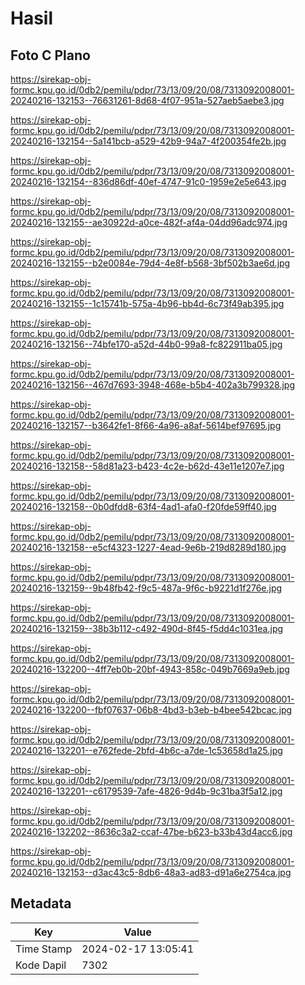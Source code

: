 # Hasil

## Foto C Plano

https://sirekap-obj-formc.kpu.go.id/0db2/pemilu/pdpr/73/13/09/20/08/7313092008001-20240216-132153--76631261-8d68-4f07-951a-527aeb5aebe3.jpg

https://sirekap-obj-formc.kpu.go.id/0db2/pemilu/pdpr/73/13/09/20/08/7313092008001-20240216-132154--5a141bcb-a529-42b9-94a7-4f200354fe2b.jpg

https://sirekap-obj-formc.kpu.go.id/0db2/pemilu/pdpr/73/13/09/20/08/7313092008001-20240216-132154--836d86df-40ef-4747-91c0-1959e2e5e643.jpg

https://sirekap-obj-formc.kpu.go.id/0db2/pemilu/pdpr/73/13/09/20/08/7313092008001-20240216-132155--ae30922d-a0ce-482f-af4a-04dd96adc974.jpg

https://sirekap-obj-formc.kpu.go.id/0db2/pemilu/pdpr/73/13/09/20/08/7313092008001-20240216-132155--b2e0084e-79d4-4e8f-b568-3bf502b3ae6d.jpg

https://sirekap-obj-formc.kpu.go.id/0db2/pemilu/pdpr/73/13/09/20/08/7313092008001-20240216-132155--1c15741b-575a-4b96-bb4d-6c73f49ab395.jpg

https://sirekap-obj-formc.kpu.go.id/0db2/pemilu/pdpr/73/13/09/20/08/7313092008001-20240216-132156--74bfe170-a52d-44b0-99a8-fc822911ba05.jpg

https://sirekap-obj-formc.kpu.go.id/0db2/pemilu/pdpr/73/13/09/20/08/7313092008001-20240216-132156--467d7693-3948-468e-b5b4-402a3b799328.jpg

https://sirekap-obj-formc.kpu.go.id/0db2/pemilu/pdpr/73/13/09/20/08/7313092008001-20240216-132157--b3642fe1-8f66-4a96-a8af-5614bef97695.jpg

https://sirekap-obj-formc.kpu.go.id/0db2/pemilu/pdpr/73/13/09/20/08/7313092008001-20240216-132158--58d81a23-b423-4c2e-b62d-43e11e1207e7.jpg

https://sirekap-obj-formc.kpu.go.id/0db2/pemilu/pdpr/73/13/09/20/08/7313092008001-20240216-132158--0b0dfdd8-63f4-4ad1-afa0-f20fde59ff40.jpg

https://sirekap-obj-formc.kpu.go.id/0db2/pemilu/pdpr/73/13/09/20/08/7313092008001-20240216-132158--e5cf4323-1227-4ead-9e6b-219d8289d180.jpg

https://sirekap-obj-formc.kpu.go.id/0db2/pemilu/pdpr/73/13/09/20/08/7313092008001-20240216-132159--9b48fb42-f9c5-487a-9f6c-b9221d1f276e.jpg

https://sirekap-obj-formc.kpu.go.id/0db2/pemilu/pdpr/73/13/09/20/08/7313092008001-20240216-132159--38b3b112-c492-490d-8f45-f5dd4c1031ea.jpg

https://sirekap-obj-formc.kpu.go.id/0db2/pemilu/pdpr/73/13/09/20/08/7313092008001-20240216-132200--4ff7eb0b-20bf-4943-858c-049b7669a9eb.jpg

https://sirekap-obj-formc.kpu.go.id/0db2/pemilu/pdpr/73/13/09/20/08/7313092008001-20240216-132200--fbf07637-06b8-4bd3-b3eb-b4bee542bcac.jpg

https://sirekap-obj-formc.kpu.go.id/0db2/pemilu/pdpr/73/13/09/20/08/7313092008001-20240216-132201--e762fede-2bfd-4b6c-a7de-1c53658d1a25.jpg

https://sirekap-obj-formc.kpu.go.id/0db2/pemilu/pdpr/73/13/09/20/08/7313092008001-20240216-132201--c6179539-7afe-4826-9d4b-9c31ba3f5a12.jpg

https://sirekap-obj-formc.kpu.go.id/0db2/pemilu/pdpr/73/13/09/20/08/7313092008001-20240216-132202--8636c3a2-ccaf-47be-b623-b33b43d4acc6.jpg

https://sirekap-obj-formc.kpu.go.id/0db2/pemilu/pdpr/73/13/09/20/08/7313092008001-20240216-132153--d3ac43c5-8db6-48a3-ad83-d91a6e2754ca.jpg


## Metadata

| Key        | Value               |
| ---------- | ------------------- |
| Time Stamp | 2024-02-17 13:05:41 |
| Kode Dapil | 7302                |



